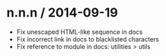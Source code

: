 
n.n.n / 2014-09-19
==================

 * Fix unescaped HTML-like sequence in docs
 * Fix incorrect link in docs to blacklisted characters
 * Fix reference to module in docs: utilities > utils
